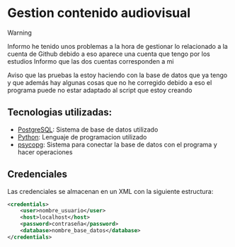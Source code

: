 # Gestion contenido audiovisual

>[!WARNING]
>Informo he tenido unos problemas a la hora de gestionar lo relacionado a la cuenta de Github
>debido a eso aparece una cuenta que tengo por los estudios
>Informo que las dos cuentas corresponden a mi

Aviso que las pruebas la estoy haciendo con la base de datos que ya tengo y que además hay algunas cosas que no he corregido
debido a eso el programa puede no estar adaptado al script que estoy creando

## Tecnologias utilizadas:
- [PostgreSQL](https://www.postgresql.org/): Sistema de base de datos utilizado
- [Python](https://www.python.org/): Lenguaje de programacion utilizado
- [psycopg](https://pypi.org/project/psycopg/): Sistema para conectar la base de datos con el programa y hacer operaciones

## Credenciales
Las credenciales se almacenan en un XML con la siguiente estructura:
```xml
<credentials>
    <user>nombre_usuario</user>
    <host>localhost</host>
    <password>contraseña</password>
    <database>nombre_base_datos</database>
</credentials>
```